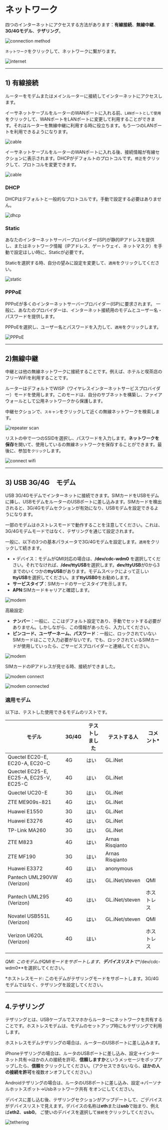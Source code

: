 # ネットワーク

四つのインターネットにアクセスする方法があります：**有線接続**、**無線中継**、**3G/4Gモデル**、**テザリング**。

![connection method](https://static.gl-inet.com/docs/jp/3/setup/gl-ar750s/first_time_setup/method.jpg)



`ネットワーク`をクリックして、ネットワークに繋がります。

![internet](https://static.gl-inet.com/docs/jp/3/setup/gl-ar750s/first_time_setup/main_ui.png)

  

---

## 1) 有線接続

ルーターをモデムまたはメインルーターに接続してインターネットにアクセスします。

イーサネットケーブルをルーターのWANポートに入れる前、`LANポートとして使用` をクリックして、WANポートをLANポートに変更して利用することができます。それはルーターを無線中継に利用する時に役立ちます。もう一つのLANポートを利用できるようになります。

![cable](https://static.gl-inet.com/docs/jp/3/setup/mini_router/internet/ケーブル.png)



イーサネットケーブルをルーターのWANポートに入れる後、接続情報が有線セクションに表示されます。DHCPがデフォルトのプロトコルです。`修正`をクリックして、プロトコルを変更できます。

![cable](https://static.gl-inet.com/docs/jp/3/setup/mini_router/internet/ケーブルセクション.png)



### DHCP

DHCPはデフォルトと一般的なプロトコルです。手動で設定する必要はありません。

![dhcp](https://static.gl-inet.com/docs/jp/3/setup/mini_router/internet/デフォルトプロトコル.png)


### Static

あなたのインターネットサーバープロバイダー(ISP)が静的IPアドレスを提供し、またはネットワーク情報（IPアドレス、ゲートウェイ、ネットマスク）を手動で設定ほしい時に、Staticが必要です。

Staticを選択する時、自分の望みに設定を変更して、`適用`をクリックしてください。

![static](https://static.gl-inet.com/docs/jp/3/setup/mini_router/internet/せいたい.png)




### PPPoE

PPPoEが多くのインターネットサーバープロバイダー(ISP)に要求されます。
一般に、あなたのプロバイダーは、インターネット接続用のモデムとユーザー名・パスワードを提供します。

PPPoEを選択し、ユーザー名とパスワードを入力して、`適用`をクリックします。

![PPPoE](https://static.gl-inet.com/docs/jp/3/setup/mini_router/internet/PPPoE.png)



---

## 2)無線中継

中継とは他の無線ネットワークに接続することです。例えば、ホテルと喫茶店のフリーWiFiを利用することです。

ルーターはデフォルトでWISP（ワイヤレスインターネットサービスプロバイダー）モードを使用します。このモードは、自分のサブネットを構築し、ファイアウォールとして公用ネットワークから保護します。

中継セクションで、`スキャン`をクリックして近くの無線ネットワークを検索します。

![repeater scan](https://static.gl-inet.com/docs/jp/3/setup/mini_router/internet/中継.png)



リストの中で一つのSSIDを選択し、パスワードを入力します。**ネットワークを保存**を開いて、使用しているの無線ネットワークを保存することができます。最後に、参加を`クリック`します。

![connect wifi](https://static.gl-inet.com/docs/jp/3/setup/mini_router/internet/中継スキャン.png)





---

## 3) USB 3G/4G　モデム

USB 3G/4Gモデムでインターネットに接続できます。SIMカードをUSBモデムに挿し、USBモデムをルーターのUSBポートに差し込みます。SIMカードを検出されると、3G/4Gモデムセクションが有効になり、USBモデムを設定できるようになります。

一部のモデムはホストレスモードで動作することを注意してください。これは、3G/4Gモデムモードではなく、テザリングを通じて設定されます。

一般に、以下の3つの基本パラメータで3G/4Gモデムを設定します。`適用`をクリックして続きます。

- •	デバイス：モデムがQMI対応の場合は、**/dev/cdc-wdm0** を選択してください。それでなければ、**/dev/ttyUSB**を選択します。**dev/ttyUSB**が0から3までのいくつかの**ttyUSB**があります。モデムスペックによって正しい**ttyUSB**を選択してください。まず**ttyUSB0**をお勧めします。
- **サービスタイプ**：SIMカードのサービスタイプを示します。
- **APN**:SIMカードキャリアと確認します。

![modem](https://static.gl-inet.com/docs/jp/3/setup/mini_router/internet/3G4G.png)

高級設定:

- **ナンバー**：一般に、ここはデフォルト設定であり、手動でセットする必要がありません。しかしながら、この情報があったら、入力してください。
- **ピンコード、ユーザーネーム、パスワード**：一般に、ロックされていないSIMカードはここで入力必要がないです。でも、ロックされているSIMカードが使用していったら、ごサービスプロバイダーと連絡してください。

![modem](https://static.gl-inet.com/docs/jp/3/setup/mini_router/internet/3G4Gセット.png)



SIMカードのIPアドレスが見せる時、接続ができました。

![modem connect](https://static.gl-inet.com/docs/jp/3/setup/mini_router/internet/modem2.jpg)

![modem connected](https://static.gl-inet.com/docs/jp/3/setup/mini_router/internet/modem3.jpg)



### 適用モデム

以下は、テストした使用できるモデムのリストです。

| モデル                                  | 3G/4G | テストしました | テストする人       | コメント* |
| -------------------------------------- | ----- | ------ | --------------- | --------- |
| Quectel EC20-E, EC20-A, EC20-C         | 4G    | はい    | GL.iNet         |           |
| Quectel EC25-E, EC25-A, EC25-V, EC25-C | 4G    | はい    | GL.iNet         |           |
| Quectel UC20-E                         | 3G    | はい    | GL.iNet         |           |
| ZTE ME909s-821                         | 4G    | はい    | GL.iNet         |           |
| Huawei E1550                           | 3G    | はい    | GL.iNet         |           |
| Huawei E3276                          | 4G    | はい    | GL.iNet         |           |
| TP-Link MA260                          | 3G    | はい    | GL.iNet         |           |
| ZTE M823                               | 4G    | はい    | Arnas Risqianto |           |
| ZTE MF190                              | 3G    | はい    | Arnas Risqianto |           |
| Huawei E3372                           | 4G    | はい    | anonymous       |           |
| Pantech UML290VW (Verizon)             | 4G    | はい    | GL.iNet/steven  | QMI       |
| Pantech UML295 (Verizon)               | 4G    | はい    | GL.iNet/steven  | ホストレス |
| Novatel USB551L (Verizon)              | 4G    | はい    | GL.iNet/steven  | QMI       |
| Verizon U620L (Verizon)                | 4G    | はい   |                 | ホストレス |
|                                        |       |        |                 |           |

*QMI: このモデムがQMIモードをサポートします、**デバイスリスト**で**/dev/cdc-wdm0**を選択してください。

*ホストレスモード: このモデムがテザリングモードをサポートします。3G/4Gモデムではなく、テザリングを設定してください。

---

## 4.テザリング

テザリングとは、USBケーブルでスマホからルーターにネットワークを共有することです。ホストレスモデムは、モデムのセットアップ時にもテザリングで利用します。

ホストレスモデムテザリングの場合は、ルーターのUSBポートに差し込みます。

iPhoneテザリングの場合は、ルータのUSBポートに差し込み、設定->インターネット共有->ほかの人の接続を許可、**信頼しますか**というメッセージをポップアップしたら、**信頼**をクリックしてください。（アクセスできないなら、**ほかの人の接続を許可**を複数オンオフしてください。）

Androidテザリングの場合は、ルータのUSBポートに差し込み、設定->パーソナルホットスポット->Usbネットワーク共有 をオンにしてください。

デバイスに差し込む後、テザリングセクションがアップデートして、ごデバイスがデバイスリストで見えます。デバイスの名称は**eth**または**usb**で始まり、例えば**eth2**、**usb0**。 ご使いのデバイスを選択して`接続`をクリックしてください。

![tethering](https://static.gl-inet.com/docs/jp/3/setup/mini_router/internet/テザリング.png)


